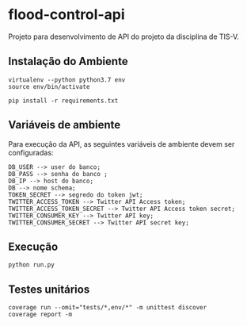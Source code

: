 # flood-control-api

Projeto para desenvolvimento de API do projeto da disciplina de TIS-V. 

## Instalação do Ambiente
```
virtualenv --python python3.7 env
source env/bin/activate
```
```
pip install -r requirements.txt
```

## Variáveis de ambiente 
Para execução da API, as seguintes variáveis de ambiente devem ser configuradas:
```
DB_USER --> user do banco;
DB_PASS --> senha do banco ;
DB_IP --> host do banco;
DB --> nome schema;
TOKEN_SECRET --> segredo do token jwt;
TWITTER_ACCESS_TOKEN --> Twitter API Access token;
TWITTER_ACCESS_TOKEN_SECRET --> Twitter API Access token secret;
TWITTER_CONSUMER_KEY --> Twitter API key;
TWITTER_CONSUMER_SECRET --> Twitter API secret key;
```

## Execução 
```
python run.py
```


## Testes unitários 
```
coverage run --omit="tests/*,env/*" -m unittest discover
coverage report -m 
```